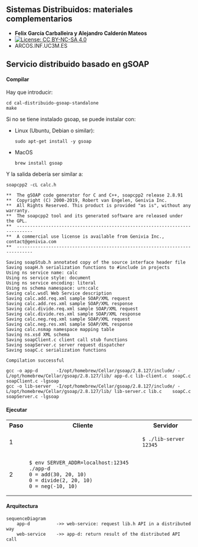 
## Sistemas Distribuidos: materiales complementarios
+ **Felix García Carballeira y Alejandro Calderón Mateos**
+ [![License: CC BY-NC-SA 4.0](https://img.shields.io/badge/License-CC%20BY--NC--SA%204.0-blue.svg)](https://github.com/acaldero/uc3m_sd/blob/main/LICENSE)
+ ARCOS.INF.UC3M.ES


## Servicio distribuido basado en gSOAP

#### Compilar

Hay que introducir:
```
cd cal-distribuido-gsoap-standalone
make
```

Si no se tiene instalado gsoap, se puede instalar con:
 * Linux (Ubuntu, Debian o similar):
   ```
   sudo apt-get install -y gsoap
   ```
 * MacOS
   ```
   brew install gsoap
   ```

Y la salida debería ser similar a:
```
soapcpp2 -cL calc.h

**  The gSOAP code generator for C and C++, soapcpp2 release 2.8.91
**  Copyright (C) 2000-2019, Robert van Engelen, Genivia Inc.
**  All Rights Reserved. This product is provided "as is", without any warranty.
**  The soapcpp2 tool and its generated software are released under the GPL.
**  ----------------------------------------------------------------------------
**  A commercial use license is available from Genivia Inc., contact@genivia.com
**  ----------------------------------------------------------------------------

Saving soapStub.h annotated copy of the source interface header file
Saving soapH.h serialization functions to #include in projects
Using ns service name: calc
Using ns service style: document
Using ns service encoding: literal
Using ns schema namespace: urn:calc
Saving calc.wsdl Web Service description
Saving calc.add.req.xml sample SOAP/XML request
Saving calc.add.res.xml sample SOAP/XML response
Saving calc.divide.req.xml sample SOAP/XML request
Saving calc.divide.res.xml sample SOAP/XML response
Saving calc.neg.req.xml sample SOAP/XML request
Saving calc.neg.res.xml sample SOAP/XML response
Saving calc.nsmap namespace mapping table
Saving ns.xsd XML schema
Saving soapClient.c client call stub functions
Saving soapServer.c server request dispatcher
Saving soapC.c serialization functions

Compilation successful

gcc -o app-d       -I/opt/homebrew/Cellar/gsoap/2.8.127/include/ -L/opt/homebrew/Cellar/gsoap/2.8.127/lib/ app-d.c lib-client.c  soapC.c soapClient.c -lgsoap
gcc -o lib-server  -I/opt/homebrew/Cellar/gsoap/2.8.127/include/ -L/opt/homebrew/Cellar/gsoap/2.8.127/lib/ lib-server.c lib.c    soapC.c soapServer.c -lgsoap
```

#### Ejecutar

<html>
<table>
<tr><th>Paso</th><th>Cliente</th><th>Servidor</th></tr>

<tr>
<td>1</td>
<td>

```
```

</td>
<td>

```
$ ./lib-server 12345
```

</td>
</tr>

<tr>
<td>2</td>
<td>

```
$ env SERVER_ADDR=localhost:12345 ./app-d
0 = add(30, 20, 10)
0 = divide(2, 20, 10)
0 = neg(-10, 10)
```

</td>
<td>

```
```

</td>
</tr>

</table>
</html>


#### Arquitectura

```mermaid
sequenceDiagram
    app-d          ->> web-service: request lib.h API in a distributed way
    web-service    ->> app-d: return result of the distributed API call
```


